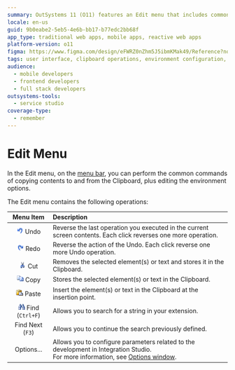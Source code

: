 ```yaml
---
summary: OutSystems 11 (O11) features an Edit menu that includes common clipboard operations and environment editing options.
locale: en-us
guid: 9b0eabe2-5eb5-4e6b-bb17-b77edc2bb68f
app_type: traditional web apps, mobile apps, reactive web apps
platform-version: o11
figma: https://www.figma.com/design/eFWRZ0nZhm5J5ibmKMak49/Reference?node-id=3072-5&t=wVzbD9aw4fUXUtiF-1
tags: user interface, clipboard operations, environment configuration, development tools, user experience
audience:
  - mobile developers
  - frontend developers
  - full stack developers
outsystems-tools:
  - service studio
coverage-type:
  - remember
---
```


# Edit Menu

In the Edit menu, on the [menu bar](<../../workspace.md>), you can perform the common commands of copying contents to and from the Clipboard, plus editing the environment options.

The Edit menu contains the following operations:

Menu Item | Description
:--------:|:-----------
![Icon representing the Undo operation in the Edit menu](images/file-undo-icon.png "Undo Operation Icon") Undo | Reverse the last operation you executed in the current screen contents. Each click reverses one more operation.
![Icon representing the Redo operation in the Edit menu](images/file-redo-icon.png "Redo Operation Icon") Redo | Reverse the action of the Undo. Each click reverse one more Undo operation.
![Icon representing the Cut operation in the Edit menu](images/file-cut-icon.png "Cut Operation Icon") Cut | Removes the selected element(s) or text and stores it in the Clipboard.
![Icon representing the Copy operation in the Edit menu](images/file-copy-icon.png "Copy Operation Icon") Copy | Stores the selected element(s) or text in the Clipboard.
![Icon representing the Paste operation in the Edit menu](images/file-paste-icon.png "Paste Operation Icon") Paste | Insert the element(s) or text in the Clipboard at the insertion point.
![Icon representing the Find operation in the Edit menu](images/edit-find-icon.png "Find Operation Icon") Find (`Ctrl+F`) | Allows you to search for a string in your extension.
Find Next (`F3`) | Allows you to continue the search previously defined.
Options... | Allows you to configure parameters related to the development in Integration Studio.<br/>For more information, see [Options window](<options.md>).
